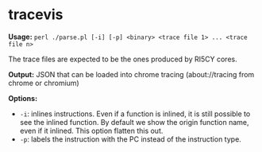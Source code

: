 # tracevis

**Usage:**
```perl ./parse.pl [-i] [-p] <binary> <trace file 1> ... <trace file n>```

The trace files are expected to be the ones produced by RI5CY cores.

**Output:** JSON that can be loaded into chrome tracing (about://tracing from chrome or chromium)

**Options:**
  - ```-i```: inlines instructions. Even if a function is inlined, it is still possible to see the inlined function. By default we show
 the origin function name, even if it inlined. This option flatten this out. 
  - ```-p```: labels the instruction with the PC instead of the instruction type. 
 
